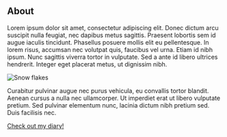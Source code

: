 ## About

Lorem ipsum dolor sit amet, consectetur adipiscing elit. Donec dictum arcu suscipit nulla feugiat, nec dapibus metus sagittis. Praesent lobortis sem id augue iaculis tincidunt. Phasellus posuere mollis elit eu pellentesque. In lorem risus, accumsan nec volutpat quis, faucibus vel urna. Etiam id nibh ipsum. Nunc sagittis viverra tortor in vulputate. Sed a ante id libero ultrices hendrerit. Integer eget placerat metus, ut dignissim nibh.

![Snow flakes](https://cdn.pixabay.com/photo/2017/01/21/13/59/ice-1997289_1280.jpg)

Curabitur pulvinar augue nec purus vehicula, eu convallis tortor blandit. Aenean cursus a nulla nec ullamcorper. Ut imperdiet erat ut libero vulputate pretium. Sed pulvinar elementum nunc, lacinia dictum nibh pretium sed. Duis facilisis nec.

[Check out my diary!](diary-061.md)
